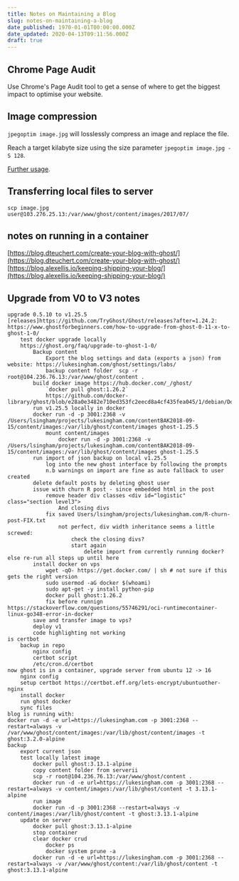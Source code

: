 ```yaml
---
title: Notes on Maintaining a Blog
slug: notes-on-maintaining-a-blog
date_published: 1970-01-01T00:00:00.000Z
date_updated: 2020-04-13T09:11:56.000Z
draft: true
---
```


## Chrome Page Audit

Use Chrome's Page Audit tool to get a sense of where to get the biggest impact to optimise your website.

## Image compression

`jpegoptim image.jpg` will losslessly compress an image and replace the file.

Reach a target kilabyte size using the size parameter `jpegoptim image.jpg -S 128`.

[Further usage](http://ask.xmodulo.com/compress-jpeg-images-command-line-linux.html).

## Transferring local files to server

`scp image.jpg user@103.276.25.13:/var/www/ghost/content/images/2017/07/`

## notes on running in a container

[https://blog.dteuchert.com/create-your-blog-with-ghost/](https://blog.dteuchert.com/create-your-blog-with-ghost/)
[https://blog.alexellis.io/keeping-shipping-your-blog/](https://blog.alexellis.io/keeping-shipping-your-blog/)

## Upgrade from V0 to V3 notes

    upgrade 0.5.10 to v1.25.5 [releases]https://github.com/TryGhost/Ghost/releases?after=1.24.2:
    https://www.ghostforbeginners.com/how-to-upgrade-from-ghost-0-11-x-to-ghost-1-0/
        test docker upgrade locally
        https://ghost.org/faq/upgrade-to-ghost-1-0/
            Backup content 
                Export the blog settings and data (exports a json) from website: https://lukesingham.com/ghost/settings/labs/
                backup content folder  scp -r root@104.236.76.13:/var/www/ghost/content .
            build docker image https://hub.docker.com/_/ghost/
                `docker pull ghost:1.26.2`
                https://github.com/docker-library/ghost/blob/e28a0e3482e710ed353fc2eecd8a4cf435fea045/1/debian/Dockerfile
            run v1.25.5 locally in docker
            docker run -d -p 3001:2368 -v /Users/lsingham/projects/lukesingham.com/contentBAK2018-09-15/content/images:/var/lib/ghost/content/images ghost-1.25.5
                mount content/images 
                    docker run -d -p 3001:2368 -v /Users/lsingham/projects/lukesingham.com/contentBAK2018-09-15/content/images:/var/lib/ghost/content/images ghost-1.25.5
            run import of json backup on local v1.25.5
                log into the new ghost interface by following the prompts
                n.b warnings on import are fine as auto fallback to user created
            delete default posts by deleting ghost user
            issue with churn R post - since embedded html in the post
                remove header div classes <div id="logistic" class="section level3">
                    And closing divs
                fix saved Users/lsingham/projects/lukesingham.com/R-churn-post-FIX.txt
                    not perfect, div width inheritance seems a little screwed:
                        check the closing divs?
                        start again
                            delete import from currently running docker? else re-run all steps up until here
            install docker on vps
                wget -qO- https://get.docker.com/ | sh # not sure if this gets the right version
                sudo usermod -aG docker $(whoami)
                sudo apt-get -y install python-pip
                docker pull ghost:1.26.2
                fix before runnign https://stackoverflow.com/questions/55746291/oci-runtimecontainer-linux-go348-error-in-docker
            save and transfer image to vps? 
            deploy v1
            code highlighting not working
    is certbot
        backup in repo
            nginx config
            certbot script
            /etc/cron.d/certbot
    now ghost is in a container, upgrade server from ubuntu 12 -> 16
        nginx config
        setup certbot https://certbot.eff.org/lets-encrypt/ubuntuother-nginx
        install docker
        run ghost docker
        sync files
    blog is running with:
    docker run -d -e url=https://lukesingham.com -p 3001:2368 --restart=always -v /var/www/ghost/content/images:/var/lib/ghost/content/images -t ghost:3.2.0-alpine
    backup
        export current json
        test locally latest image
            docker pull ghost:3.13.1-alpine
            copy content folder from serverii
            scp -r root@104.236.76.13:/var/www/ghost/content .
            docker run -d -e url=https://lukesingham.com -p 3001:2368 --restart=always -v content/images:/var/lib/ghost/content -t 3.13.1-alpine
            run image
            docker run -d -p 3001:2368 --restart=always -v content/images:/var/lib/ghost/content -t ghost:3.13.1-alpine
        update on server
            docker pull ghost:3.13.1-alpine
            stop container
            clear docker crud
                docker ps
                docker system prune -a
            docker run -d -e url=https://lukesingham.com -p 3001:2368 --restart=always -v /var/www/ghost/content:/var/lib/ghost/content -t ghost:3.13.1-alpine
    
